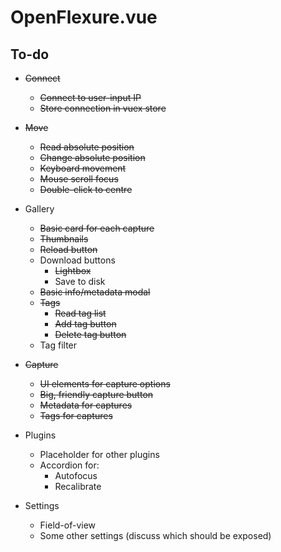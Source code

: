 # OpenFlexure.vue

## To-do
* ~~Connect~~
    * ~~Connect to user-input IP~~
    * ~~Store connection in vuex store~~

* ~~Move~~
    * ~~Read absolute position~~
    * ~~Change absolute position~~
    * ~~Keyboard movement~~
    * ~~Mouse scroll focus~~
    * ~~Double-click to centre~~

* Gallery
    * ~~Basic card for each capture~~
    * ~~Thumbnails~~
    * ~~Reload button~~
    * Download buttons
        * ~~Lightbox~~
        * Save to disk
    * ~~Basic info/metadata modal~~
    * ~~Tags~~
        * ~~Read tag list~~
        * ~~Add tag button~~
        * ~~Delete tag button~~
    * Tag filter

* ~~Capture~~
    * ~~UI elements for capture options~~
    * ~~Big, friendly capture button~~
    * ~~Metadata for captures~~
    * ~~Tags for captures~~

* Plugins
    * Placeholder for other plugins
    * Accordion for:
        * Autofocus
        * Recalibrate

* Settings
    * Field-of-view
    * Some other settings (discuss which should be exposed)